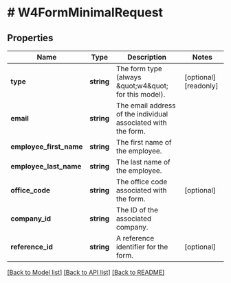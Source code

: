 # # W4FormMinimalRequest

## Properties

Name | Type | Description | Notes
------------ | ------------- | ------------- | -------------
**type** | **string** | The form type (always \&quot;w4\&quot; for this model). | [optional] [readonly]
**email** | **string** | The email address of the individual associated with the form. |
**employee_first_name** | **string** | The first name of the employee. |
**employee_last_name** | **string** | The last name of the employee. |
**office_code** | **string** | The office code associated with the form. | [optional]
**company_id** | **string** | The ID of the associated company. |
**reference_id** | **string** | A reference identifier for the form. | [optional]

[[Back to Model list]](../../../README.md#models) [[Back to API list]](../../../README.md#endpoints) [[Back to README]](../../../README.md)
